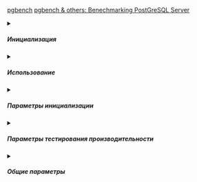 [pgbench](https://postgrespro.ru/docs/postgresql/16/pgbench)
[pgbench & others: Benechmarking PostGreSQL Server](https://github.com/AbdallahCoptan/PostGreSQL-Bench/blob/master/Pgbench.md)

<details><summary><h5>Инициализация</h5></summary>

Для запускаемого по умолчанию теста типа TPC-B требуется предварительно подготовить определённые таблицы.     
Чтобы создать и наполнить эти таблицы, следует запустить 
```sql
pgbench -i dbname
```
> Чтобы указать, как подключиться к серверу баз данных, вы также можете добавить параметры -h, -p и/или -U    

> pgbench -i создаёт четыре таблицы pgbench_accounts, pgbench_branches, pgbench_history и pgbench_tellers, предварительно уничтожая существующие таблицы с этими именами.    

С «коэффициентом масштаба», по умолчанию равным 1, эти таблицы изначально содержат такое количество строк:
```bash
table                   # of rows
---------------------------------
pgbench_branches        1
pgbench_tellers         10
pgbench_accounts        100000
pgbench_history         0
```
<details><summary>Скрипт</summary>
  
```sql
SELECT 
  pg_class.relname AS table_name,
  pg_size_pretty(pg_total_relation_size(pg_class.oid)) AS size,
  pg_total_relation_size(pg_class.oid) / (current_setting('block_size')::integer / 1024) AS num_blocks,
  pg_stat_user_tables.n_live_tup AS num_rows
FROM 
  pg_stat_user_tables 
JOIN 
  pg_class ON pg_stat_user_tables.relid = pg_class.oid 
WHERE 
  pg_class.relnamespace = (SELECT oid FROM pg_namespace WHERE nspname='public')
ORDER BY 
  pg_total_relation_size(pg_class.oid) DESC;
```

</details>

Эти числа можно (и в большинстве случаев даже нужно) увеличить, воспользовавшись параметром -s (коэффициент масштаба).    
При этом также может быть полезен ключ -F (фактор заполнения).

</details>
<details><summary><h5>Использование</h5></summary>

Подготовив требуемую конфигурацию, можно запустить тест производительности командой без -i, то есть:
```sql
pgbench [ параметры ] имя_базы
```
##### Наиболее важные параметры
* -c (число клиентов)
* -t (число транзакций)
* -T (длительность)
* -f (файл со скриптом)

</details>

<details><summary><h5>Параметры инициализации</h5></summary>

##### -i (--initialize) Требуется для вызова режима инициализации.

##### -I этапы_инициализации
 d (Drop, удалить) Удалить все существующие таблицы pgbench.    
 t (create Tables, создать таблицы) Создать таблицы, используемые стандартным сценарием pgbench, а именно: pgbench_accounts, pgbench_branches, pgbench_history и pgbench_tellers.    
 g сгенерировать данные на стороне клиента    
 G сгенерировать данные на стороне сервера   
 v Вызывать VACUUM для стандартных таблиц   
 p Создать первичные ключи в стандартных таблицах   
 f Создать ограничения внешних ключей между стандартными таблицами   
-F (--fillfactor) Создать таблицы pgbench_accounts, pgbench_tellers и pgbench_branches с заданным фактором заполнения. Значение по умолчанию — 100.   
-n (--no-vacuum) Этот параметр выключает этап инициализации v, даже если он был указан в -I   
-q (--quiet) Выводится только одно сообщение о прогрессе в 5 секунд (для параметра g)   
-s (--scale=коэффициент_масштаба) Умножить число генерируемых строк на заданный коэффициент.

--foreign-keys Создать ограничения внешних ключей между стандартными таблицами   
--index-tablespace=табл_пространство_индексов Создать индексы в указанном табличном пространстве, а не в пространстве по умолчанию.   
--partition-method=ИМЯ Создать секционированную таблицу pgbench_accounts, применив метод ИМЯ (это может быть range или hash).   
--partitions=ЧИСЛО Создать секционированную таблицу pgbench_accounts   
--tablespace=табличное_пространство Создать таблицы в указанном табличном пространстве, а не в пространстве по умолчанию.   
--unlogged-tables Создать все таблицы как нежурналируемые, а не как постоянные таблицы.   
  
</details>

<details><summary><h5>Параметры тестирования производительности</h5></summary>


  
</details>

<details><summary><h5>Общие параметры</h5></summary>
</details>



























